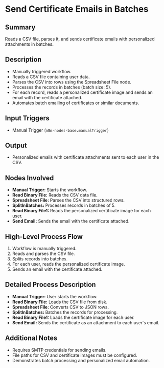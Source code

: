 # Send Certificate Emails in Batches

## Summary
Reads a CSV file, parses it, and sends certificate emails with personalized attachments in batches.

## Description
- Manually triggered workflow.
- Reads a CSV file containing user data.
- Parses the CSV into rows using the Spreadsheet File node.
- Processes the records in batches (batch size: 5).
- For each record, reads a personalized certificate image and sends an email with the certificate attached.
- Automates batch emailing of certificates or similar documents.

## Input Triggers
- Manual Trigger (`n8n-nodes-base.manualTrigger`)

## Output
- Personalized emails with certificate attachments sent to each user in the CSV.

## Nodes Involved
- **Manual Trigger:** Starts the workflow.
- **Read Binary File:** Reads the CSV data file.
- **Spreadsheet File:** Parses the CSV into structured rows.
- **SplitInBatches:** Processes records in batches of 5.
- **Read Binary File1:** Reads the personalized certificate image for each user.
- **Send Email:** Sends the email with the certificate attached.

## High-Level Process Flow
1. Workflow is manually triggered.
2. Reads and parses the CSV file.
3. Splits records into batches.
4. For each user, reads the personalized certificate image.
5. Sends an email with the certificate attached.

## Detailed Process Description
- **Manual Trigger:** User starts the workflow.
- **Read Binary File:** Loads the CSV file from disk.
- **Spreadsheet File:** Converts CSV to JSON rows.
- **SplitInBatches:** Batches the records for processing.
- **Read Binary File1:** Loads the certificate image for each user.
- **Send Email:** Sends the certificate as an attachment to each user's email.

## Additional Notes
- Requires SMTP credentials for sending emails.
- File paths for CSV and certificate images must be configured.
- Demonstrates batch processing and personalized email automation.
